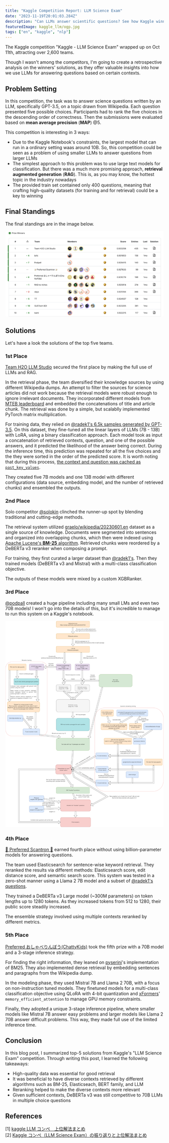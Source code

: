 ```yaml
---
title: "Kaggle Competition Report: LLM Science Exam"
date: "2023-11-19T20:01:03.284Z"
description: "Can LLMs answer scientific questions? See how Kaggle winners used LLMs and RAG!"
featuredImage: kaggle_llm/ogp.jpg
tags: ["en", "kaggle", "nlp"]
---
```


The Kaggle competition "Kaggle - LLM Science Exam" wrapped up on Oct 11th, attracting over 2,600 teams.

Though I wasn't among the competitors, I'm going to create a retrospective analysis on the winners' solutions, as they offer valuable insights into how we use LLMs for answering questions based on certain contexts.

## Problem Setting

In this competition, the task was to answer science questions written by an LLM, specifically GPT-3.5, on a topic drawn from Wikipedia. Each question presented five possible choices. Participants had to rank the five choices in the descending order of correctness. Then the submissions were evaluated based on **mean average precision** (**MAP**) @5.

This competition is interesting in 3 ways:

- Due to the Kaggle Notebook's constraints, the largest model that can run in a ordinary setting waas around 10B. So, this competition could be seen as a problem of using smaller LLMs to answer questions from larger LLMs
- The simplest approach to this problem was to use large text models for classification. But there was a much more promising approach, **retrieval augmented generation** (**RAG**). This is, as you may know, the hottest topic in the industry nowadays
- The provided train set contained only 400 questions, meaning that crafting high-quality datasets (for training and for retrieval) could be a key to winning

## Final Standings

The final standings are in the image below.

![](leaderboard.png)

## Solutions

Let's have a look the solutions of the top five teams.

### 1st Place

[Team H2O LLM Studio](https://www.kaggle.com/competitions/kaggle-llm-science-exam/discussion/446422) secured the first place by making the full use of LLMs and RAG.

In the retrieval phase, the team diversified their knowledge sources by using different Wikipedia dumps. An attempt to filter the sources for science articles did not work because the retrieval models were robust enough to ignore irrelevant documents. They incorporated different models from [MTEB leaderboard](https://huggingface.co/spaces/mteb/leaderboard) and embedded the concatenations of title and article chunk. The retrieval was done by a simple, but scalablly implemented PyTorch matrix multiplication.

For training data, they relied on [@radek1's 6.5k samples generated by GPT-3.5](https://www.kaggle.com/datasets/radek1/additional-train-data-for-llm-science-exam). On this dataset, they fine-tuned all the linear layers of LLMs (7B - 13B) with LoRA, using a binary classification approach. Each model took as input a concatenation of retrieved contexts, question, and one of the possible answers, and it predicted the likelihood of the answer being correct. During the inference time, this prediction was repeated for all the five choices and the they were sorted in the order of the predicted score. It is worth noting that during this process, [the context and question was cached as `past_key_values`](https://discuss.huggingface.co/t/past-key-values-why-not-past-key-values-queries/31941).

They created five 7B models and one 13B model with different configurations (data source, embedding model, and the number of retrieved chunks) and ensembled the outputs.

### 2nd Place

Solo competitor [@solokin](https://www.kaggle.com/competitions/kaggle-llm-science-exam/discussion/448256) clinched the runner-up spot by blending traditional and cutting-edge methods.

The retrieval system utilized [graelo/wikipedia/20230601.en](https://huggingface.co/datasets/graelo/wikipedia/viewer/20230601.en) dataset as a single source of knowledge. Documents were segmented into sentences and organized into overlapping chunks, which then were indexed using [Apache Lucene's **BM-25** algorithm](https://lucene.apache.org/core/7_0_1/core/org/apache/lucene/search/similarities/BM25Similarity.html). Retrieved chunks were reordered by a DeBERTa v3 reranker when composing a prompt.

For training, they first curated a larger dataset than [@radek1's](https://www.kaggle.com/datasets/radek1/additional-train-data-for-llm-science-exam). Then they trained models (DeBERTa v3 and Mistral) with a multi-class classification objective.

The outputs of these models were mixed by a custom XGBRanker.

### 3rd Place

[@podpall](https://www.kaggle.com/competitions/kaggle-llm-science-exam/discussion/446358) created a huge pipeline including many small LMs and even two 70B models! I won't go into the details of this, but it's incredible to manage to run this system on a Kaggle's notebook.

![huge pipeline](podpall.png)

### 4th Place

[📝 Preferred Scantron 📝](https://www.kaggle.com/competitions/kaggle-llm-science-exam/discussion/446307) earned fourth place without using billion-parameter models for answering questions.

The team used Elasticsearch for sentence-wise keyword retrieval. They reranked the results via different methods: Elasticsearch score, edit distance score, and semantic search score. This system was tested in a zero-shot manner using a Llama 2 7B model and a subset of [@radek1's questions](https://www.kaggle.com/datasets/radek1/additional-train-data-for-llm-science-exam).

They trained a DeBERTa v3 Large model (~300M parameters) on token lengths up to 1280 tokens. As they increased tokens from 512 to 1280, their public score steadily increased.

The ensemble strategy involved using multiple contexts reranked by different metrics.

### 5th Place

[Preferred おしゃべりんぼう(ChattyKids)](https://www.kaggle.com/competitions/kaggle-llm-science-exam/discussion/446293) took the fifth prize with a 70B model and a 3-stage inference strategy.

For finding the right information, they leaned on [pyserini](https://github.com/castorini/pyserini)'s implementation of BM25. They also implemented dense retrieval by embedding sentences and paragraphs from the Wikipedia dump.

In the modeling phase, they used Mistral 7B and Llama 2 70B, with a focus on non-instruction tuned models. They finetuned models for a multi-class classification objective using QLoRA with 4-bit quantization and [xFormers](https://github.com/facebookresearch/xformers)' `memory_efficient_attention` to manage GPU memory constraints.

Finally, they adopted a unique 3-stage inference pipeline, where smaller models like Mistral 7B answer easy problems and larger models like Llama 2 70B answer difficult problems. This way, they made full use of the limited inference time.

## Conclusion

In this blog post, I summarized top-5 solutions from Kaggle's "LLM Science Exam" competition. Through writing this post, I learned the following takeaways:

- High-quality data was essential for good retrieval
- It was beneficial to have diverse contexts retrieved by different algorithms such as BM-25, Elasticseach, BERT family, and LLM
- Reranking helped to make the diverse contexts more relevant
- Given sufficient contexts, DeBERTa v3 was still competitive to 70B LLMs in multiple choice questions

## References

[1] [kaggle LLM コンペ　上位解法まとめ](https://zenn.dev/yume_neko/articles/7347ba6b081e93)  
[2] [Kaggle コンペ（LLM Science Exam）の振り返りと上位解法まとめ](https://zenn.dev/nishimoto/articles/aff1fba9c75c34)
